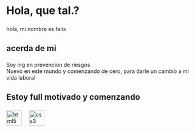 <h1 align="left">Hola, que tal.?</h1>

###

<p align="left">hola,  mi nombre es felix</p>

###

<h2 align="left">acerda de mi</h2>

###

<p align="left">Soy ing en prevencion de riesgos<br>Nuevo en este mundo y comenzando de cero, para darle un cambio a mi vida laboral</p>

###

<h2 align="left">Estoy full motivado y comenzando</h2>

###

<div align="left">
  <img src="https://cdn.jsdelivr.net/gh/devicons/devicon/icons/html5/html5-original.svg" height="40" alt="html5 logo"  />
  <img width="12" />
  <img src="https://cdn.jsdelivr.net/gh/devicons/devicon/icons/css3/css3-original.svg" height="40" alt="css3 logo"  />
</div>

###